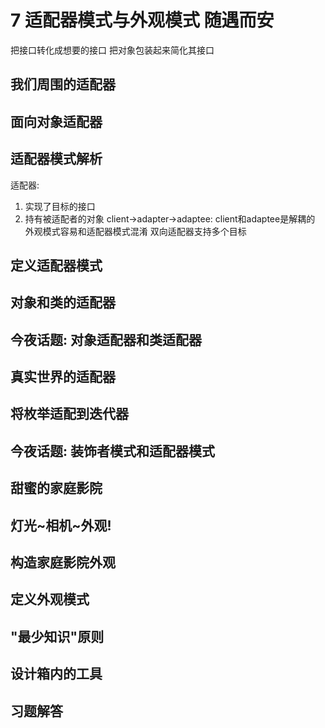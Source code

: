 # 7 适配器模式与外观模式  随遇而安
把接口转化成想要的接口
把对象包装起来简化其接口

## 我们周围的适配器

## 面向对象适配器

## 适配器模式解析
适配器: 
1. 实现了目标的接口
2. 持有被适配者的对象
client->adapter->adaptee: client和adaptee是解耦的
外观模式容易和适配器模式混淆
双向适配器支持多个目标

## 定义适配器模式

## 对象和类的适配器

## 今夜话题: 对象适配器和类适配器

## 真实世界的适配器

## 将枚举适配到迭代器

## 今夜话题: 装饰者模式和适配器模式

## 甜蜜的家庭影院

## 灯光~相机~外观!

## 构造家庭影院外观

## 定义外观模式

## "最少知识"原则

## 设计箱内的工具

## 习题解答